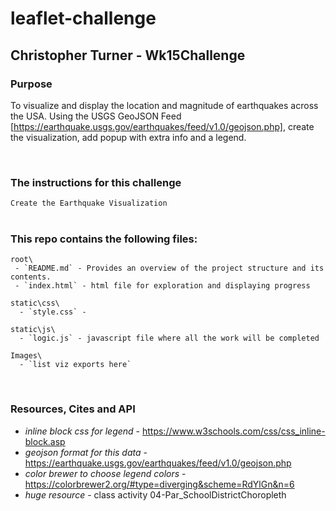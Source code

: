 # leaflet-challenge

## Christopher Turner - Wk15Challenge

### Purpose
To visualize and display the location and magnitude of earthquakes across the USA. Using the  USGS GeoJSON Feed [https://earthquake.usgs.gov/earthquakes/feed/v1.0/geojson.php], create the visualization, add popup with extra info and a legend.

<br>

### The instructions for this challenge
 `Create the Earthquake Visualization`
 <br> <br>

### This repo contains the following files:
    root\
     - `README.md` - Provides an overview of the project structure and its contents.
     - `index.html` - html file for exploration and displaying progress
    
    static\css\
      - `style.css` - 
    
    static\js\
      - `logic.js` - javascript file where all the work will be completed
    
    Images\
      - `list viz exports here`

<br>

### Resources, Cites and API
- *inline block css for legend* - https://www.w3schools.com/css/css_inline-block.asp
- *geojson format for this data* - https://earthquake.usgs.gov/earthquakes/feed/v1.0/geojson.php
- *color brewer to choose legend colors* - https://colorbrewer2.org/#type=diverging&scheme=RdYlGn&n=6
- *huge resource* - class activity 04-Par_SchoolDistrictChoropleth

